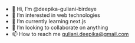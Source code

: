 - 👋 Hi, I’m @deepika-guliani-birdeye
- 👀 I’m interested in web technologies
- 🌱 I’m currently learning next.js
- 💞️ I’m looking to collaborate on anything
- 📫 How to reach me guliani.deepika@gmail.com

<!---
deepika-guliani-birdeye/deepika-guliani-birdeye is a ✨ special ✨ repository because its `README.md` (this file) appears on your GitHub profile.
You can click the Preview link to take a look at your changes.
--->

